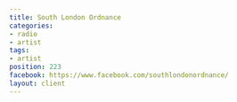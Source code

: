 ```yaml
---
title: South London Ordnance
categories:
- radio
- artist
tags:
- artist
position: 223
facebook: https://www.facebook.com/southlondonordnance/
layout: client
---
```


